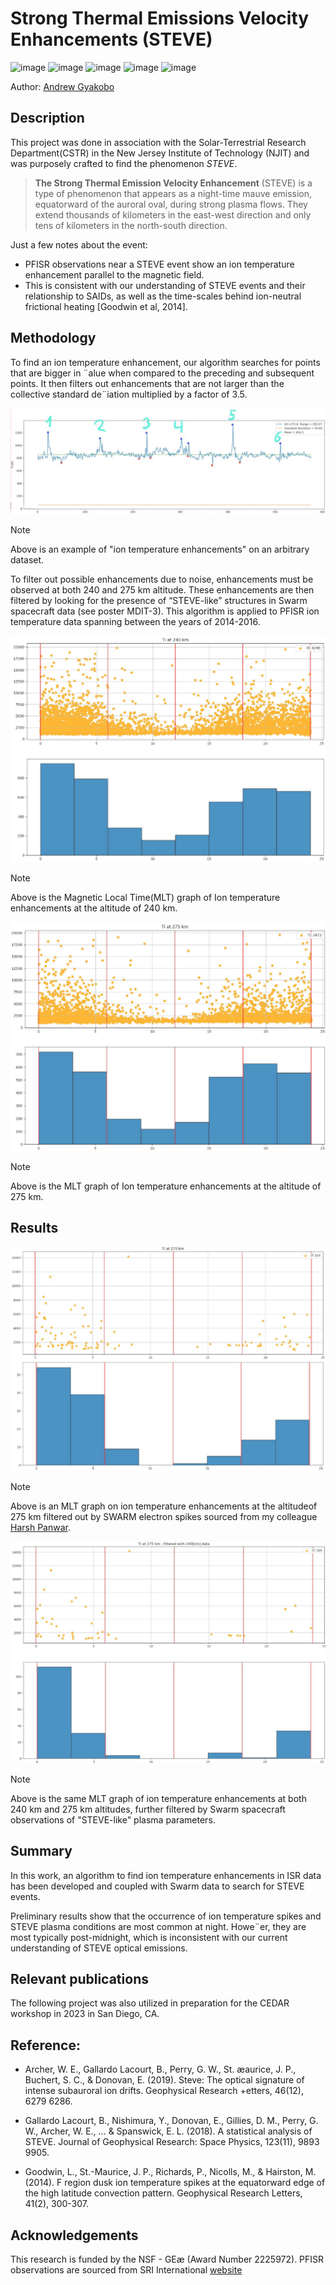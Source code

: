 # Strong Thermal Emissions Velocity Enhancements (STEVE)

![image](https://img.shields.io/badge/Python-FFD43B?style=for-the-badge&logo=python&logoColor=blue)
![image](https://img.shields.io/badge/Numpy-777BB4?style=for-the-badge&logo=numpy&logoColor=white)
![image](https://img.shields.io/badge/Pandas-2C2D72?style=for-the-badge&logo=pandas&logoColor=white)
![image](https://img.shields.io/badge/SciPy-654FF0?style=for-the-badge&logo=SciPy&logoColor=white)
![image](https://img.shields.io/badge/LaTeX-47A141?style=for-the-badge&logo=LaTeX&logoColor=white)

Author: [Andrew Gyakobo](https://github.com/Gyakobo)

## Description

This project was done in association with the Solar-Terrestrial Research Department(CSTR) in the New Jersey Institute of Technology (NJIT) and was purposely crafted to find the phenomenon *STEVE*.

>**The Strong Thermal Emission Velocity Enhancement** (STEVE) is a type 
of phenomenon that appears as a night-time mauve emission, equatorward of the auroral oval, during strong plasma flows. They extend thousands of kilometers in the east-west direction and only tens of kilometers in the north-south direction.

Just a few notes about the event:
* PFISR observations near a STEVE event show an ion temperature enhancement parallel to the magnetic field.
* This is consistent with our understanding of STEVE events and their relationship to SAIDs, as well as the time-scales behind ion-neutral frictional heating [Goodwin et al, 2014].

## Methodology

To find an ion temperature enhancement, our algorithm searches for points that are bigger in ¨alue when compared to the preceding and subsequent points. It then filters out enhancements that are not larger than the collective standard de¨iation multiplied by a factor of 3.5.

<img src="./assets/methodology_graph.png">

>[!NOTE]
>Above is an example of "ion temperature enhancements" on an arbitrary dataset.

To filter out possible enhancements due to noise, enhancements must be observed at both 240 and 275 km altitude. These enhancements are then filtered by looking for the presence of “STEVE-like” structures in Swarm spacecraft data (see poster MDIT-3). This algorithm is applied to PFISR ion temperature data spanning between the years of 2014-2016.

<img src="./assets/240km.png">

>[!NOTE]
>Above is the Magnetic Local Time(MLT) graph of Ion temperature enhancements at the altitude of 240 km.

<img src="./assets/275km.png">

>[!NOTE]
>Above is the MLT graph of Ion temperature enhancements at the altitude of 275 km.

## Results

<img src="./assets/filtered_275.png">

>[!NOTE]
>Above is an MLT graph on ion temperature enhancements at the altitudeof 275 km filtered out by SWARM electron spikes sourced from my colleague [Harsh Panwar](https://github.com/Harsh-Panwar000). 

<img src="./assets/filtered_240.png">

>[!NOTE]
>Above is the same MLT graph of ion temperature enhancements at both 240 km and 275 km altitudes, further filtered by Swarm spacecraft observations of "STEVE-like" plasma parameters.

## Summary

In this work, an algorithm to find ion temperature enhancements in ISR data has been developed and coupled with Swarm data to search for STEVE events.

Preliminary results show that the occurrence of ion temperature spikes and STEVE plasma conditions are most common at night. Howe¨er, they are most typically post-midnight, which is inconsistent with our current understanding of STEVE optical emissions.


## Relevant publications
The following project was also utilized in preparation for the CEDAR workshop in 2023 in San Diego, CA.



## Reference:
* Archer, W. E., Gallardo Lacourt, B., Perry, G. W., St. æaurice, J. P., Buchert, S. C., & Donovan, E. (2019). Steve: The optical signature of intense subauroral ion drifts. Geophysical Research +etters, 46(12), 6279 6286.

* Gallardo Lacourt, B., Nishimura, Y., Donovan, E., Gillies, D. M., Perry, G. W., Archer, W. E., ... & Spanswick, E. L. (2018). A statistical analysis of STEVE. Journal of Geophysical Research: Space Physics, 123(11), 9893 9905.

* Goodwin, L., St.-Maurice, J. P., Richards, P., Nicolls, M., & Hairston, M. (2014). F region dusk ion temperature spikes at the equatorward edge of the high latitude convection pattern. Geophysical Research Letters, 41(2), 300-307.

## Acknowledgements
This research is funded by the NSF - GEæ (Award Number 2225972). PFISR observations are sourced from SRI International [website](https://amisr.com/amisr/)
